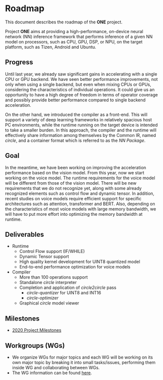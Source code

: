 # Roadmap

This document describes the roadmap of the **ONE** project.

Project **ONE** aims at providing a high-performance, on-device neural network (NN) inference
framework that performs inference of a given NN model on processors, such as CPU, GPU, DSP, or NPU, 
on the target platform, such as Tizen, Android and Ubuntu. 

## Progress

Until last year, we already saw significant gains in accelerating with a single CPU or GPU backend.
We have seen better performance improvements, not only when using a single backend, but even when
mixing CPUs or GPUs, considering the characteristics of individual operations. It could give us an
opportunity to have a high degree of freedom in terms of operator coverage and possibly provide
better performance compared to single backend acceleration.

On the other hand, we introduced the compiler as a front-end. This will support a variety of deep
learning frameworks in relatively spacious host PC environments, while the runtime running on the
target device is intended to take a smaller burden. In this approach, the compiler and the runtime
will effectively share information among themselves by the Common IR, named _circle_, and a
container format which is referred to as the _NN Package_.

## Goal

In the meantime, we have been working on improving the acceleration performance based on the vision
model. From this year, now we start working on the voice model. The runtime requirements for the
voice model will be different from those of the vision model. There will be new requirements that
we do not recognize yet, along with some already recognized elements such as control flow and
dynamic tensor. In addition, recent studies on voice models require efficient support for specific
architectures such as attention, transformer and BERT. Also, depending on the characteristics of
most voice models with large memory bandwidth, we will have to put more effort into optimizing the
memory bandwidth at runtime.

## Deliverables

- Runtime
  + Control Flow support (IF/WHILE)
  + Dynamic Tensor support
  + High quality kernel development for UINT8 quantized model
  + End-to-end performance optimization for voice models
- Compiler
  + More than 100 operations support
  + Standalone _circle_ interpreter
  + Completion and application of _circle2circle_ pass
    - _circle-quantizer_ for UINT8 and INT16
    - _circle-optimizer_
  + Graphical _circle_ model viewer

## Milestones

- [2020 Project Milestones](https://github.com/Samsung/ONE/projects/1)

## Workgroups (WGs)

- We organize WGs for major topics and each WG will be working on its own major topic by breaking
  it into small tasks/issues, performing them inside WG and collaborating between WGs.
- The WG information can be found [here](workgroup.md).

